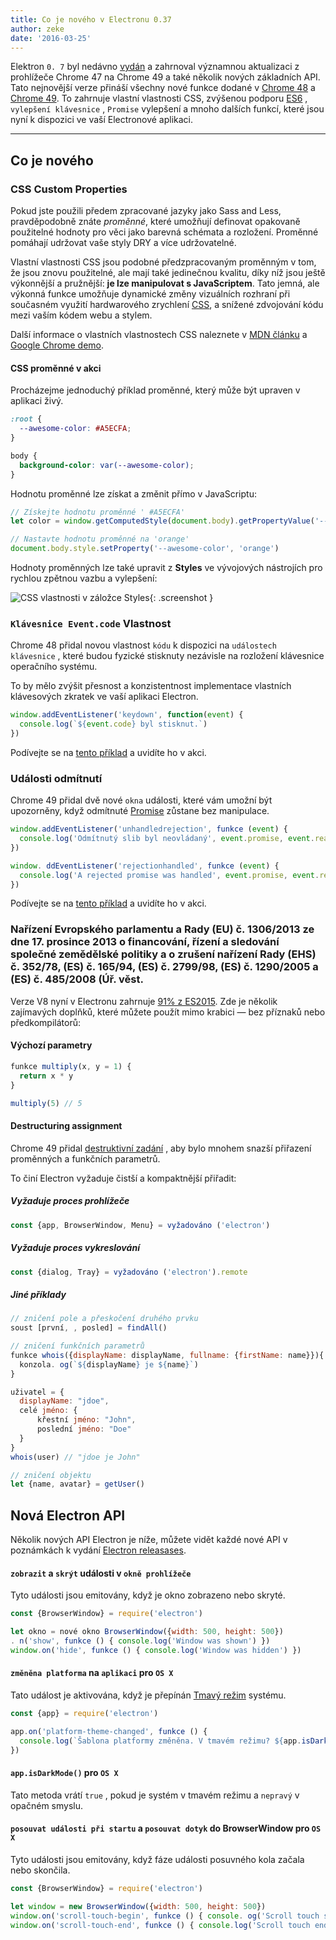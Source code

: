 ```yaml
---
title: Co je nového v Electronu 0.37
author: zeke
date: '2016-03-25'
---
```


Elektron `0. 7` byl nedávno [vydán](https://github.com/electron/electron/releases) a zahrnoval významnou aktualizaci z prohlížeče Chrome 47 na Chrome 49 a také několik nových základních API. Tato nejnovější verze přináší všechny nové funkce dodané v [Chrome 48](http://blog.chromium.org/2015/12/chrome-48-beta-present-to-cast-devices_91.html) a [Chrome 49](http://blog.chromium.org/2016/02/chrome-49-beta-css-custom-properties.html). To zahrnuje vlastní vlastnosti CSS, zvýšenou podporu [ES6](http://www.ecma-international.org/ecma-262/6.0/) , `vylepšení klávesnice` , `Promise` vylepšení a mnoho dalších funkcí, které jsou nyní k dispozici ve vaší Electronové aplikaci.

---

## Co je nového

### CSS Custom Properties

Pokud jste použili předem zpracované jazyky jako Sass and Less, pravděpodobně znáte *proměnné*, které umožňují definovat opakovaně použitelné hodnoty pro věci jako barevná schémata a rozložení. Proměnné pomáhají udržovat vaše styly DRY a více udržovatelné.

Vlastní vlastnosti CSS jsou podobné předzpracovaným proměnným v tom, že jsou znovu použitelné, ale mají také jedinečnou kvalitu, díky níž jsou ještě výkonnější a pružnější: **je lze manipulovat s JavaScriptem**. Tato jemná, ale výkonná funkce umožňuje dynamické změny vizuálních rozhraní při současném využití hardwarového zrychlení [CSS](https://developer.mozilla.org/en-US/Apps/Fundamentals/Performance/Performance_fundamentals#Use_CSS_animations_and_transitions), a snížené zdvojování kódu mezi vaším kódem webu a stylem.

Další informace o vlastních vlastnostech CSS naleznete v [MDN článku](https://developer.mozilla.org/en-US/docs/Web/CSS/Using_CSS_variables) a [Google Chrome demo](https://googlechrome.github.io/samples/css-custom-properties/).

#### CSS proměnné v akci

Procházejme jednoduchý příklad proměnné, který může být upraven v aplikaci živý.

```css
:root {
  --awesome-color: #A5ECFA;
}

body {
  background-color: var(--awesome-color);
}
```

Hodnotu proměnné lze získat a změnit přímo v JavaScriptu:

```js
// Získejte hodnotu proměnné ' #A5ECFA'
let color = window.getComputedStyle(document.body).getPropertyValue('--awesome-color')

// Nastavte hodnotu proměnné na 'orange'
document.body.style.setProperty('--awesome-color', 'orange')
```

Hodnoty proměnných lze také upravit z **Styles** ve vývojových nástrojích pro rychlou zpětnou vazbu a vylepšení:

![CSS vlastnosti v záložce Styles](https://cloud.githubusercontent.com/assets/671378/13991612/1d10eb9c-f0d6-11e5-877b-c4dbc59f1209.gif){: .screenshot }

### `Klávesnice Event.code` Vlastnost

Chrome 48 přidal novou vlastnost `kódu` k dispozici na `událostech klávesnice` , které budou fyzické stisknuty nezávisle na rozložení klávesnice operačního systému.

To by mělo zvýšit přesnost a konzistentnost implementace vlastních klávesových zkratek ve vaší aplikaci Electron.

```js
window.addEventListener('keydown', function(event) {
  console.log(`${event.code} byl stisknut.`)
})
```

Podívejte se na [tento příklad](https://googlechrome.github.io/samples/keyboardevent-code-attribute/) a uvidíte ho v akci.

### Události odmítnutí

Chrome 49 přidal dvě nové `okna` události, které vám umožní být upozorněny, když odmítnuté [Promise](https://developer.mozilla.org/en-US/docs/Web/JavaScript/Reference/Global_Objects/Promise) zůstane bez manipulace.

```js
window.addEventListener('unhandledrejection', funkce (event) {
  console.log('Odmítnutý slib byl neovládaný', event.promise, event.reason)
})

window. ddEventListener('rejectionhandled', funkce (event) {
  console.log('A rejected promise was handled', event.promise, event.reason)
})
```

Podívejte se na [tento příklad](https://googlechrome.github.io/samples/promise-rejection-events/index.html) a uvidíte ho v akci.

### Nařízení Evropského parlamentu a Rady (EU) č. 1306/2013 ze dne 17. prosince 2013 o financování, řízení a sledování společné zemědělské politiky a o zrušení nařízení Rady (EHS) č. 352/78, (ES) č. 165/94, (ES) č. 2799/98, (ES) č. 1290/2005 a (ES) č. 485/2008 (Úř. věst.

Verze V8 nyní v Electronu zahrnuje [91% z ES2015](https://kangax.github.io/compat-table/es6/#chrome49). Zde je několik zajímavých doplňků, které můžete použít mimo krabici — bez příznaků nebo předkompilátorů:

#### Výchozí parametry

```js
funkce multiply(x, y = 1) {
  return x * y
}

multiply(5) // 5
```

#### Destructuring assignment

Chrome 49 přidal [destruktivní zadání](https://developer.mozilla.org/en-US/docs/Web/JavaScript/Reference/Operators/Destructuring_assignment) , aby bylo mnohem snazší přiřazení proměnných a funkčních parametrů.

To činí Electron vyžaduje čistší a kompaktnější přiřadit:

##### Vyžaduje proces prohlížeče

```js
const {app, BrowserWindow, Menu} = vyžadováno ('electron')
```

##### Vyžaduje proces vykreslování

```js
const {dialog, Tray} = vyžadováno ('electron').remote
```

##### Jiné příklady

```js
// zničení pole a přeskočení druhého prvku
soust [první, , posled] = findAll()

// zničení funkčních parametrů
funkce whois({displayName: displayName, fullname: {firstName: name}}){
  konzola. og(`${displayName} je ${name}`)
}

uživatel = {
  displayName: "jdoe",
  celé jméno: {
      křestní jméno: "John",
      poslední jméno: "Doe"
  }
}
whois(user) // "jdoe je John"

// zničení objektu
let {name, avatar} = getUser()
```

## Nová Electron API

Několik nových API Electron je níže, můžete vidět každé nové API v poznámkách k vydání [Electron releasases](https://github.com/electron/electron/releases).

#### `zobrazit` a `skrýt` události v `okně prohlížeče`

Tyto události jsou emitovány, když je okno zobrazeno nebo skryté.

```js
const {BrowserWindow} = require('electron')

let okno = nové okno BrowserWindow({width: 500, height: 500})
. n('show', funkce () { console.log('Window was shown') })
window.on('hide', funkce () { console.log('Window was hidden') })
```

#### `změněna platforma` na `aplikaci` pro `OS X`

Tato událost je aktivována, když je přepínán [Tmavý režim](https://discussions.apple.com/thread/6661740) systému.

```js
const {app} = require('electron')

app.on('platform-theme-changed', funkce () {
  console.log(`Šablona platformy změněna. V tmavém režimu? ${app.isDarkMode()}`)
})
```

#### `app.isDarkMode()` pro `OS X`

Tato metoda vrátí `true` , pokud je systém v tmavém režimu a `nepravý` v opačném smyslu.

#### `posouvat události při startu` a `posouvat dotyk` do BrowserWindow pro `OS X`

Tyto události jsou emitovány, když fáze události posuvného kola začala nebo skončila.

```js
const {BrowserWindow} = require('electron')

let window = new BrowserWindow({width: 500, height: 500})
window.on('scroll-touch-begin', funkce () { console. og('Scroll touch started') })
window.on('scroll-touch-end', funkce () { console.log('Scroll touch ended') })
```

